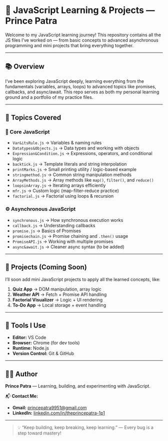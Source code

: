 # 🚀 JavaScript Learning & Projects — Prince Patra

Welcome to my JavaScript learning journey! This repository contains all the JS files I’ve worked on — from basic concepts to advanced asynchronous programming and mini projects that bring everything together.

---

## 📚 Overview

I’ve been exploring JavaScript deeply, learning everything from the fundamentals (variables, arrays, loops) to advanced topics like promises, callbacks, and async/await. This repo serves as both my personal learning ground and a portfolio of my practice files.

---

## 🧠 Topics Covered

### 🧩 Core JavaScript

* `Var&itsRule.js` → Variables & naming rules
* `Datatypes&Objects.js` → Data types and working with objects
* `Expression&Condition.js` → Expressions, operators, and conditional logic
* `backtick.js` → Template literals and string interpolation
* `printMarks.js` → Small printing utility / logic-based example
* `stringmethod.js` → Common string manipulation methods
* `ArrayMethods.js` → Array methods like `map()`, `filter()`, and `reduce()`
* `loopsinArray.js` → Iterating arrays efficiently
* `mfr.js` → Custom logic (map-filter-reduce practice)
* `factorial.js` → Factorial using loops & recursion

### ⚙️ Asynchronous JavaScript

* `synchronous.js` → How synchronous execution works
* `callback.js` → Understanding callbacks
* `promise.js` → Basics of Promises
* `promisechain.js` → Promise chaining and `.then()` usage
* `PromiseAPI.js` → Working with multiple promises
* `async&await.js` → Cleaner async syntax (to be added)

---

## 🧪 Projects (Coming Soon)

I’ll soon add mini JavaScript projects to apply all the learned concepts, like:

1. **Quiz App** → DOM manipulation, array logic
2. **Weather API** → Fetch + Promise API handling
3. **Factorial Visualizer** → Logic + UI rendering
4. **To-Do App** → Local storage + event handling

---

## 🧰 Tools I Use

* **Editor:** VS Code
* **Browser:** Chrome (for dev tools)
* **Runtime:** Node.js
* **Version Control:** Git & GitHub

---

## 🧑‍💻 Author

**Prince Patra** — Learning, building, and experimenting with JavaScript.

📬 **Contact Me:**

* **Gmail:** [princepatra9951@gmail.com](mailto:princepatra9951@gmail.com)
* **LinkedIn:** [linkedin.com/in/theprincepatra-1p1](https://www.linkedin.com/in/theprincepatra-1p1)

---

> 💡 “Keep building, keep breaking, keep learning.” — Every bug is a step toward mastery!
